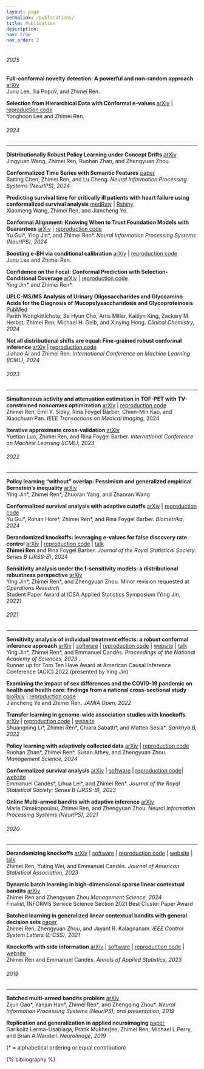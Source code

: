 ```yaml
---
layout: page
permalink: /publications/
title: Publication 
description:
nav: true
nav_order: 2
---
```


<!-- _pages/publications.md -->
###### 2025 
**Full-conformal novelty detection: A powerful and non-random approach** [arXiv](https://arxiv.org/abs/2501.02703)   
Junu Lee, Ilia Popov, and Zhimei Ren.   



**Selection from Hierarchical Data with Conformal e-values** [arXiv](https://arxiv.org/pdf/2501.02514) | [reproduction code](https://github.com/yhoon31/selection_hierarchical)  
Yonghoon Lee and Zhimei Ren.   






###### 2024
---
**Distributionally Robust Policy Learning under Concept Drifts** [arXiv](https://arxiv.org/abs/2412.14297)  
Jingyuan Wang, Zhimei Ren, Ruohan Zhan, and Zhengyuan Zhou.     


**Conformalized Time Series with Semantic Features** [paper](https://openreview.net/pdf?id=KcDcaVOW1S)  
Baiting Chen, Zhimei Ren, and Lu Cheng. *Neural Information Processing Systems (NeurIPS), 2024*


**Predicting survival time for critically ill patients with heart failure using conformalized survival analysis** [medRxiv](https://www.medrxiv.org/content/10.1101/2024.09.07.24313245v2) | [Rshiny](https://username434.shinyapps.io/Heart_failure_conformalized_survival_analysis/)   
Xiaomeng Wang, Zhimei Ren, and Jiancheng Ye.     

**Conformal Alignment: Knowing When to Trust Foundation Models with Guarantees** [arXiv](https://arxiv.org/abs/2405.10301) | [reproduction code](https://github.com/yugjerry/conformal-alignment)   
 Yu Gui\*, Ying Jin\*, and Zhimei Ren\*. *Neural Information Processing Systems (NeurIPS), 2024*




**Boosting e-BH via conditional calibration** [arXiv](https://arxiv.org/abs/2404.17562) | [reproduction code](https://github.com/leejunu/e-bh-cc)    
Junu Lee and Zhimei Ren.  




**Confidence on the Focal: Conformal Prediction with Selection-Conditional Coverage** [arXiv](https://arxiv.org/abs/2403.03868) | [reproduction code](https://github.com/ying531/JOMI-paper)     
Ying Jin\* and Zhimei Ren\*.



**UPLC-MS/MS Analysis of Urinary Oligosaccharides and Glycoamino Acids for the Diagnosis of Mucopolysaccharidosis and Glycoproteinosis** [PubMed](https://pubmed.ncbi.nlm.nih.gov/38597162/)  
Parith Wongkittichote, Se Hyun Cho, Artis Miller, Kaitlyn King, Zackary M. Herbst, Zhimei Ren, Michael H. Gelb, and Xinying Hong. *Clinical Chemistry, 2024*



**Not all distributional shifts are equal: Fine-grained robust conformal inference** [arXiv](https://arxiv.org/abs/2402.13042) | [reproduction code](https://github.com/zhimeir/finegrained-conformal-paper)   
Jiahao Ai and Zhimei Ren. *International Conference on Machine Learning (ICML), 2024*

###### 2023 
---

**Simultaneous activity and attenuation estimation
in TOF-PET with TV-constrained nonconvex
optimization** [arXiv](https://arxiv.org/abs/2303.17042) | [reproduction code](https://github.com/zhimeir/saa_admm_paper)   
Zhimei Ren, Emil Y. Sidky, Rina Foygel Barber, Chien-Min Kao, and Xiaochuan Pan. *IEEE Transactions on Medical Imaging*, 2024


**Iterative approximate cross-validation** [arXiv](https://arxiv.org/abs/2303.02732)  
Yuetian Luo, Zhimei Ren, and Rina Foygel Barber. *International Conference on Machine Learning (ICML)*, 2023


###### 2022 
--- 
**Policy learning “without” overlap: Pessimism and generalized empirical Bernstein’s inequality** [arXiv](https://arxiv.org/pdf/2212.09900.pdf)        
Ying Jin\*, Zhimei Ren\*, Zhuoran Yang, and Zhaoran Wang

**Conformalized survival analysis with adaptive cutoffs** [arXiv](https://arxiv.org/abs/2211.01227) | [reproduction code](https://github.com/zhimeir/adaptive_conformal_survival_paper)  
Yu Gui\*, Rohan Hore\*, Zhimei Ren\*, and Rina Foygel Barber. *Biometrika, 2024*

**Derandomized knockoffs: leveraging e-values for false discovery rate
 control** [arXiv](https://arxiv.org/abs/2205.15461) | [reproduction code](https://github.com/zhimeir/derandomized_knockoffs_fdr) | [talk](https://drive.google.com/file/d/1WLCM9nkE-UZCIvaoM8oLK-dR9DHUjDCi/view)  
  **Zhimei Ren** and Rina Foygel Barber. *Journal of the Royal Statistical Society: Series B (JRSS-B)*, 2024

**Sensitivity analysis under the f-sensitivity models: a distributional robustness perspective** [arXiv](https://arxiv.org/abs/2203.04373)     
Ying Jin\*, Zhimei Ren\*, and Zhengyuan Zhou.  Minor revision requested at *Operations Research*    
Student Paper Award at ICSA Applied Statistics Symposium (Ying Jin, 2022).

###### 2021
---
**Sensitivity analysis of individual treatment effects: a robust conformal inference approach** [arXiv](https://arxiv.org/abs/2111.12161) | [software](https://github.com/zhimeir/cfsensitivity) | [reproduction code](https://github.com/ying531/cfsensitivity_paper/blob/main/README.md) | [website](https://zhimeir.github.io/cfsensitivity/) | [talk](https://www.youtube.com/watch?v=aM3auY7kgSA)      
Ying Jin\*, Zhimei Ren\*, and Emmanuel Candès. *Proceedings of the National Academy of Sciences, 2023* .  
Runner up for Tom Ten Have Award at American Causal Inference Conference (ACIC) 2022 (presented by Ying Jin)

**Examining the impact of sex differences and the COVID-19 pandemic on health and health care: findings from a national cross-sectional study** [bioRxiv](https://doi.org/10.1093/jamiaopen/ooac076) | [reproduction code](https://github.com/zhimeir/HINTS_analysis)    
  Jiancheng Ye and Zhimei Ren. *JAMIA Open, 2022*
  

**Transfer learning in genome-wide association studies with knockoffs** [arXiv](https://arxiv.org/abs/2108.08813) | [reproduction code](https://github.com/lsn235711/transfer_knockoffs_code) | [website](https://msesia.github.io/knockoffgwas/ukbiobank.html)          
Shuangning Li\*, Zhimei Ren\*, Chiara Sabatti\*, and Matteo Sesia\*. *Sankhya B, 2022*


**Policy learning with adaptively collected data** [arXiv](https://arxiv.org/abs/2105.02344) | [reproduction code](https://github.com/gsbDBI/PolicyLearning)     
Ruohan Zhan\*, Zhimei Ren\*, Susan Athey, and Zhengyuan Zhou. *Management Science, 2024*

**Conformalized survival analysis** [arXiv](https://arxiv.org/abs/2103.09763) | [software](https://github.com/zhimeir/cfsurvival) | [reproduction code](https://github.com/zhimeir/cfsurv_paper)| [website](https://zhimeir.github.io/cfsurvival/index.html)      
Emmanuel Candès\*, Lihua Lei\*, and Zhimei Ren\*. *Journal of the Royal Statistical Society: Series B (JRSS-B), 2023*
  
**Online Multi-armed bandits with adaptive inference** [arXiv](https://arxiv.org/abs/2102.13202)  
Maria Dimakopoulou, Zhimei Ren, and Zhengyuan Zhou. *Neural Information Processing Systems (NeurIPS), 2021*
 
###### 2020
--- 
**Derandomizing knockoffs** [arXiv](https://arxiv.org/abs/2012.02717) | [software](https://github.com/zhimeir/derandomKnock) | [reproduction code](https://github.com/zhimeir/derandomized_knockoffs_paper) | [website](https://zhimeir.github.io/derandomKnock/index.html) | [talk](https://drive.google.com/file/d/1zPsQJ_GRgqFCuBw3WHs_0QTTJDdDZvOY/view)   
Zhimei Ren, Yuting Wei, and Emmanuel Candès. *Journal of American Statistical Association, 2023*
  
  
  
**Dynamic batch learning in high-dimensional sparse linear contextual bandits** [arXiv](https://arxiv.org/abs/2008.11918)    
Zhimei Ren and Zhengyuan Zhou *Management Science, 2024*    
Finalist, INFORMS Service Science Section 2021 Best Cluster Paper Award
  
  
**Batched learning in generalized linear contextual bandits with general decision sets** [paper](https://ieeexplore.ieee.org/document/9309392)     
Zhimei Ren, Zhengyuan Zhou, and Jayant R. Kalagnanam. *IEEE Control System Letters (L-CSS), 2021*
  
  
  
**Knockoffs with side information** [arXiv](https://arxiv.org/abs/2001.07835) | [software](https://github.com/zhimeir/adaptiveKnockoffs) | [reproduction code](https://github.com/zhimeir/adaptive_knockoff_paper) | [website](https://zhimeir.github.io/adaptiveKnockoffs)   
Zhimei Ren and Emmanuel Candès. *Annals of Applied Statistics, 2023*
  
###### 2019 
----- 
  
**Batched multi-armed bandits problem** [arXiv](https://arxiv.org/abs/1904.01763)      
Zijun Gao\*, Yanjun Han\*, Zhimei Ren\*, and Zhengqing Zhou\*. *Neural Information Processing Systems (NeurIPS), oral presentation, 2019*



**Replication and generalization in applied neuroimaging** [paper](https://www.sciencedirect.com/science/article/pii/S1053811919306299?utm_campaign=STMJ_75273_AUTH_SERV_PPUB&utm_medium=email&utm_dgroup=Email1Publishing&utm_acid=-801539831&SIS_ID=-1&dgcid=STMJ_75273_AUTH_SERV_PPUB&CMX_ID=&utm_in=DM563904&utm_source=AC_30 )   
Garikoitz Lerma-Usabiaga, Pratik Mukherjee, Zhimei Ren, Michael L.Perry, and Brian A.Wandell. *NeuroImage, 2019*



(* = alphabetical ordering or equal contribution)



<!-- Bibsearch Feature -->

<!-- {% include bib_search.liquid %} -->
<div class="publications">

{% bibliography %}

</div> 
